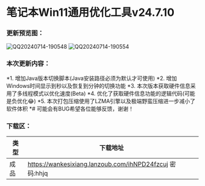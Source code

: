 # 笔记本Win11通用优化工具v24.7.10

### 更新预览图：
![QQ20240714-190548](https://github.com/user-attachments/assets/4552edf3-5536-48f6-946b-bd62d75e0621)
![QQ20240714-190554](https://github.com/user-attachments/assets/1f68ea17-2a35-4c4f-8dc9-a0052da96136)



### 本次更新内容：
*1. 增加Java版本切换脚本(Java安装路径必须为默认才可使用)
*2. 增加Windows时间显示到秒以及恢复到分钟的切换功能
*3. 本次版本获取硬件信息采用了多线程模式以优化速度(Beta)
*4. 优化了获取硬件信息功能的逻辑代码(可能是负优化😂)
*5. 本次打包压缩使用了LZMA引擎以及极端野蛮压缩进一步减小了软件体积
*# 可能会有BUG希望各位能够反馈，谢谢！


### 下载区：


| 类型      | 下载地址 |
| ----------- | ----------- |
| 成品  |https://wankesixiang.lanzoub.com/ihNPD24fzcuj 密码:hhjq       |